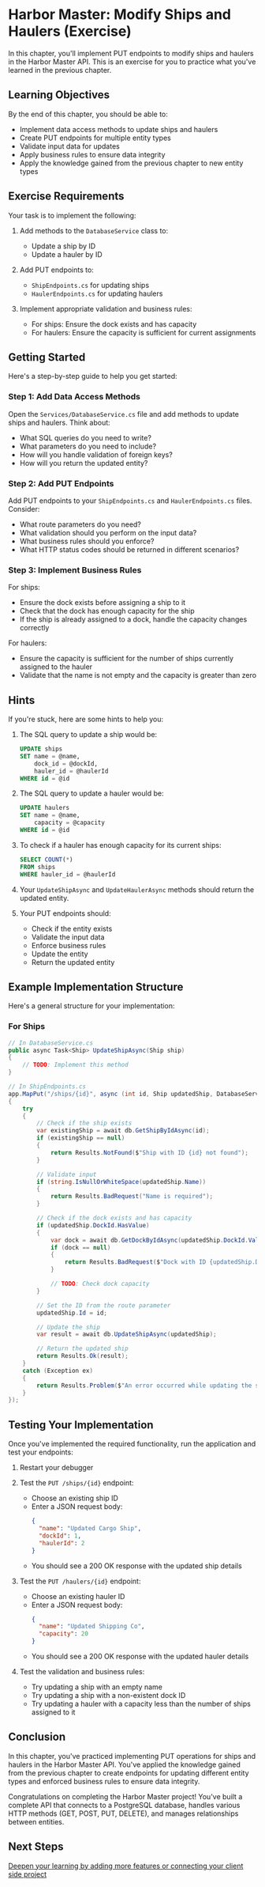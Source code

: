 # Harbor Master: Modify Ships and Haulers (Exercise)

In this chapter, you'll implement PUT endpoints to modify ships and haulers in the Harbor Master API. This is an exercise for you to practice what you've learned in the previous chapter.

## Learning Objectives

By the end of this chapter, you should be able to:
- Implement data access methods to update ships and haulers
- Create PUT endpoints for multiple entity types
- Validate input data for updates
- Apply business rules to ensure data integrity
- Apply the knowledge gained from the previous chapter to new entity types

## Exercise Requirements

Your task is to implement the following:

1. Add methods to the `DatabaseService` class to:
   - Update a ship by ID
   - Update a hauler by ID

2. Add PUT endpoints to:
   - `ShipEndpoints.cs` for updating ships
   - `HaulerEndpoints.cs` for updating haulers

3. Implement appropriate validation and business rules:
   - For ships: Ensure the dock exists and has capacity
   - For haulers: Ensure the capacity is sufficient for current assignments

## Getting Started

Here's a step-by-step guide to help you get started:

### Step 1: Add Data Access Methods

Open the `Services/DatabaseService.cs` file and add methods to update ships and haulers. Think about:

- What SQL queries do you need to write?
- What parameters do you need to include?
- How will you handle validation of foreign keys?
- How will you return the updated entity?

### Step 2: Add PUT Endpoints

Add PUT endpoints to your `ShipEndpoints.cs` and `HaulerEndpoints.cs` files. Consider:

- What route parameters do you need?
- What validation should you perform on the input data?
- What business rules should you enforce?
- What HTTP status codes should be returned in different scenarios?

### Step 3: Implement Business Rules

For ships:
- Ensure the dock exists before assigning a ship to it
- Check that the dock has enough capacity for the ship
- If the ship is already assigned to a dock, handle the capacity changes correctly

For haulers:
- Ensure the capacity is sufficient for the number of ships currently assigned to the hauler
- Validate that the name is not empty and the capacity is greater than zero

## Hints

If you're stuck, here are some hints to help you:

1. The SQL query to update a ship would be:
   ```sql
   UPDATE ships
   SET name = @name,
       dock_id = @dockId,
       hauler_id = @haulerId
   WHERE id = @id
   ```

2. The SQL query to update a hauler would be:
   ```sql
   UPDATE haulers
   SET name = @name,
       capacity = @capacity
   WHERE id = @id
   ```

3. To check if a hauler has enough capacity for its current ships:
   ```sql
   SELECT COUNT(*)
   FROM ships
   WHERE hauler_id = @haulerId
   ```

4. Your `UpdateShipAsync` and `UpdateHaulerAsync` methods should return the updated entity.

5. Your PUT endpoints should:
   - Check if the entity exists
   - Validate the input data
   - Enforce business rules
   - Update the entity
   - Return the updated entity

## Example Implementation Structure

Here's a general structure for your implementation:

### For Ships

```csharp
// In DatabaseService.cs
public async Task<Ship> UpdateShipAsync(Ship ship)
{
    // TODO: Implement this method
}

// In ShipEndpoints.cs
app.MapPut("/ships/{id}", async (int id, Ship updatedShip, DatabaseService db) =>
{
    try
    {
        // Check if the ship exists
        var existingShip = await db.GetShipByIdAsync(id);
        if (existingShip == null)
        {
            return Results.NotFound($"Ship with ID {id} not found");
        }

        // Validate input
        if (string.IsNullOrWhiteSpace(updatedShip.Name))
        {
            return Results.BadRequest("Name is required");
        }

        // Check if the dock exists and has capacity
        if (updatedShip.DockId.HasValue)
        {
            var dock = await db.GetDockByIdAsync(updatedShip.DockId.Value);
            if (dock == null)
            {
                return Results.BadRequest($"Dock with ID {updatedShip.DockId.Value} not found");
            }

            // TODO: Check dock capacity
        }

        // Set the ID from the route parameter
        updatedShip.Id = id;

        // Update the ship
        var result = await db.UpdateShipAsync(updatedShip);

        // Return the updated ship
        return Results.Ok(result);
    }
    catch (Exception ex)
    {
        return Results.Problem($"An error occurred while updating the ship: {ex.Message}");
    }
});
```

## Testing Your Implementation

Once you've implemented the required functionality, run the application and test your endpoints:

1. Restart your debugger

2. Test the `PUT /ships/{id}` endpoint:
   - Choose an existing ship ID
   - Enter a JSON request body:
     ```json
     {
       "name": "Updated Cargo Ship",
       "dockId": 1,
       "haulerId": 2
     }
     ```
   - You should see a 200 OK response with the updated ship details

3. Test the `PUT /haulers/{id}` endpoint:
   - Choose an existing hauler ID
   - Enter a JSON request body:
     ```json
     {
       "name": "Updated Shipping Co",
       "capacity": 20
     }
     ```
   - You should see a 200 OK response with the updated hauler details

4. Test the validation and business rules:
   - Try updating a ship with an empty name
   - Try updating a ship with a non-existent dock ID
   - Try updating a hauler with a capacity less than the number of ships assigned to it

## Conclusion

In this chapter, you've practiced implementing PUT operations for ships and haulers in the Harbor Master API. You've applied the knowledge gained from the previous chapter to create endpoints for updating different entity types and enforced business rules to ensure data integrity.

Congratulations on completing the Harbor Master project! You've built a complete API that connects to a PostgreSQL database, handles various HTTP methods (GET, POST, PUT, DELETE), and manages relationships between entities.

## Next Steps

[Deepen your learning by adding more features or connecting your client side project](./llm-guided-tasks.md)